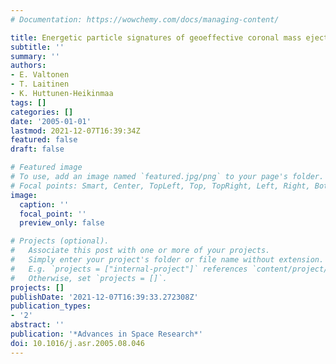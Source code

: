 ```yaml
---
# Documentation: https://wowchemy.com/docs/managing-content/

title: Energetic particle signatures of geoeffective coronal mass ejections
subtitle: ''
summary: ''
authors:
- E. Valtonen
- T. Laitinen
- K. Huttunen-Heikinmaa
tags: []
categories: []
date: '2005-01-01'
lastmod: 2021-12-07T16:39:34Z
featured: false
draft: false

# Featured image
# To use, add an image named `featured.jpg/png` to your page's folder.
# Focal points: Smart, Center, TopLeft, Top, TopRight, Left, Right, BottomLeft, Bottom, BottomRight.
image:
  caption: ''
  focal_point: ''
  preview_only: false

# Projects (optional).
#   Associate this post with one or more of your projects.
#   Simply enter your project's folder or file name without extension.
#   E.g. `projects = ["internal-project"]` references `content/project/deep-learning/index.md`.
#   Otherwise, set `projects = []`.
projects: []
publishDate: '2021-12-07T16:39:33.272308Z'
publication_types:
- '2'
abstract: ''
publication: '*Advances in Space Research*'
doi: 10.1016/j.asr.2005.08.046
---
```

